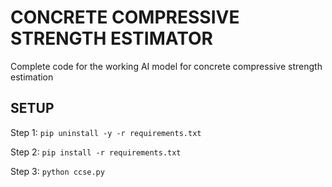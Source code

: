 # CONCRETE COMPRESSIVE STRENGTH ESTIMATOR
Complete code for the working AI model for concrete compressive strength estimation

## SETUP

Step 1: `pip uninstall -y -r requirements.txt`

Step 2: `pip install -r requirements.txt`

Step 3: `python ccse.py`
